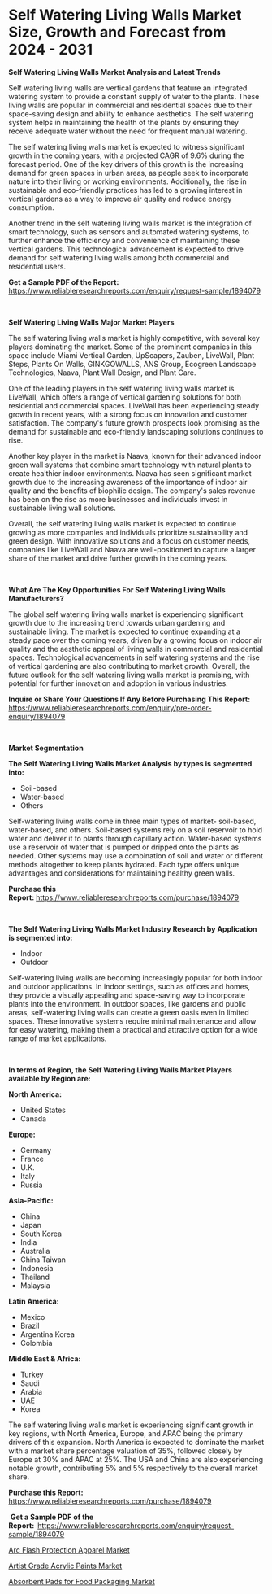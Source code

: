 <p><h1>Self Watering Living Walls Market Size, Growth and Forecast from 2024 - 2031</h1></p><p><strong>Self Watering Living Walls Market Analysis and Latest Trends</strong></p>
<p><p>Self watering living walls are vertical gardens that feature an integrated watering system to provide a constant supply of water to the plants. These living walls are popular in commercial and residential spaces due to their space-saving design and ability to enhance aesthetics. The self watering system helps in maintaining the health of the plants by ensuring they receive adequate water without the need for frequent manual watering.</p><p>The self watering living walls market is expected to witness significant growth in the coming years, with a projected CAGR of 9.6% during the forecast period. One of the key drivers of this growth is the increasing demand for green spaces in urban areas, as people seek to incorporate nature into their living or working environments. Additionally, the rise in sustainable and eco-friendly practices has led to a growing interest in vertical gardens as a way to improve air quality and reduce energy consumption.</p><p>Another trend in the self watering living walls market is the integration of smart technology, such as sensors and automated watering systems, to further enhance the efficiency and convenience of maintaining these vertical gardens. This technological advancement is expected to drive demand for self watering living walls among both commercial and residential users.</p></p>
<p><strong>Get a Sample PDF of the Report:&nbsp;</strong> <a href="https://www.reliableresearchreports.com/enquiry/request-sample/1894079">https://www.reliableresearchreports.com/enquiry/request-sample/1894079</a></p>
<p>&nbsp;</p>
<p><strong>Self Watering Living Walls Major Market Players</strong></p>
<p><p>The self watering living walls market is highly competitive, with several key players dominating the market. Some of the prominent companies in this space include Miami Vertical Garden, UpScapers, Zauben, LiveWall, Plant Steps, Plants On Walls, GINKGOWALLS, ANS Group, Ecogreen Landscape Technologies, Naava, Plant Wall Design, and Plant Care.</p><p>One of the leading players in the self watering living walls market is LiveWall, which offers a range of vertical gardening solutions for both residential and commercial spaces. LiveWall has been experiencing steady growth in recent years, with a strong focus on innovation and customer satisfaction. The company's future growth prospects look promising as the demand for sustainable and eco-friendly landscaping solutions continues to rise.</p><p>Another key player in the market is Naava, known for their advanced indoor green wall systems that combine smart technology with natural plants to create healthier indoor environments. Naava has seen significant market growth due to the increasing awareness of the importance of indoor air quality and the benefits of biophilic design. The company's sales revenue has been on the rise as more businesses and individuals invest in sustainable living wall solutions.</p><p>Overall, the self watering living walls market is expected to continue growing as more companies and individuals prioritize sustainability and green design. With innovative solutions and a focus on customer needs, companies like LiveWall and Naava are well-positioned to capture a larger share of the market and drive further growth in the coming years.</p></p>
<p>&nbsp;</p>
<p><strong>What Are The Key Opportunities For Self Watering Living Walls Manufacturers?</strong></p>
<p><p>The global self watering living walls market is experiencing significant growth due to the increasing trend towards urban gardening and sustainable living. The market is expected to continue expanding at a steady pace over the coming years, driven by a growing focus on indoor air quality and the aesthetic appeal of living walls in commercial and residential spaces. Technological advancements in self watering systems and the rise of vertical gardening are also contributing to market growth. Overall, the future outlook for the self watering living walls market is promising, with potential for further innovation and adoption in various industries.</p></p>
<p><strong>Inquire or Share Your Questions If Any Before Purchasing This Report:</strong> <a href="https://www.reliableresearchreports.com/enquiry/pre-order-enquiry/1894079">https://www.reliableresearchreports.com/enquiry/pre-order-enquiry/1894079</a></p>
<p>&nbsp;</p>
<p><strong>Market Segmentation</strong></p>
<p><strong>The Self Watering Living Walls Market Analysis by types is segmented into:</strong></p>
<p><ul><li>Soil-based</li><li>Water-based</li><li>Others</li></ul></p>
<p><p>Self-watering living walls come in three main types of market- soil-based, water-based, and others. Soil-based systems rely on a soil reservoir to hold water and deliver it to plants through capillary action. Water-based systems use a reservoir of water that is pumped or dripped onto the plants as needed. Other systems may use a combination of soil and water or different methods altogether to keep plants hydrated. Each type offers unique advantages and considerations for maintaining healthy green walls.</p></p>
<p><strong>Purchase this Report:&nbsp;</strong><a href="https://www.reliableresearchreports.com/purchase/1894079">https://www.reliableresearchreports.com/purchase/1894079</a></p>
<p>&nbsp;</p>
<p><strong>The Self Watering Living Walls Market Industry Research by Application is segmented into:</strong></p>
<p><ul><li>Indoor</li><li>Outdoor</li></ul></p>
<p><p>Self-watering living walls are becoming increasingly popular for both indoor and outdoor applications. In indoor settings, such as offices and homes, they provide a visually appealing and space-saving way to incorporate plants into the environment. In outdoor spaces, like gardens and public areas, self-watering living walls can create a green oasis even in limited spaces. These innovative systems require minimal maintenance and allow for easy watering, making them a practical and attractive option for a wide range of market applications.</p></p>
<p>&nbsp;</p>
<p><strong>In terms of Region, the Self Watering Living Walls Market Players available by Region are:</strong></p>
<p>
    <p> <strong> North America: </strong>
        <ul>
            <li>United States</li>
            <li>Canada</li>
        </ul>
        </p> 
    <p> <strong> Europe: </strong>
        <ul>
            <li>Germany</li>
            <li>France</li>
            <li>U.K.</li>
            <li>Italy</li>
            <li>Russia</li>
        </ul>
        </p> 
    <p> <strong> Asia-Pacific: </strong>
        <ul>
            <li>China</li>
            <li>Japan</li>
            <li>South Korea</li>
            <li>India</li>
            <li>Australia</li>
            <li>China Taiwan</li>
            <li>Indonesia</li>
            <li>Thailand</li>
            <li>Malaysia</li>
        </ul>
        </p> 
    <p> <strong> Latin America: </strong>
        <ul>
            <li>Mexico</li>
            <li>Brazil</li>
            <li>Argentina Korea</li>
            <li>Colombia</li>
        </ul>
        </p> 
    <p> <strong> Middle East & Africa: </strong>
        <ul>
            <li>Turkey</li>
            <li>Saudi</li>
            <li>Arabia</li>
            <li>UAE</li>
            <li>Korea</li>
        </ul>
    </p>
    </p>
<p><p>The self watering living walls market is experiencing significant growth in key regions, with North America, Europe, and APAC being the primary drivers of this expansion. North America is expected to dominate the market with a market share percentage valuation of 35%, followed closely by Europe at 30% and APAC at 25%. The USA and China are also experiencing notable growth, contributing 5% and 5% respectively to the overall market share.</p></p>
<p><strong>Purchase this Report: </strong><a href="https://www.reliableresearchreports.com/purchase/1894079">https://www.reliableresearchreports.com/purchase/1894079</a></p>
<p>&nbsp;<strong>Get a Sample PDF of the Report:&nbsp;&nbsp;</strong><a href="https://www.reliableresearchreports.com/enquiry/request-sample/1894079">https://www.reliableresearchreports.com/enquiry/request-sample/1894079</a></p>
<p><strong></strong></p>
<p><p><a href="https://view.publitas.com/reportprime-1/arc-flash-protection-apparel-market-furnish-information-about-market-size-market-share-market-dynamics-and-projections-spanning-from-2024-to-2031/">Arc Flash Protection Apparel Market</a></p><p><a href="https://view.publitas.com/reportprime-1/global-artist-grade-acrylic-paints-market-by-types-applications-and-major-players-with-regional-growth-rate-analysis-and-development-situation-from-2024-to-2031/">Artist Grade Acrylic Paints Market</a></p><p><a href="https://view.publitas.com/reportprime-1/absorbent-pads-for-food-packaging-market-provides-a-comprehensive-analysis-including-a-macro-overview-of-the-market-as-well-as-micro-details-such-as-market-size-and-competitive-landscape/">Absorbent Pads for Food Packaging Market</a></p></p>